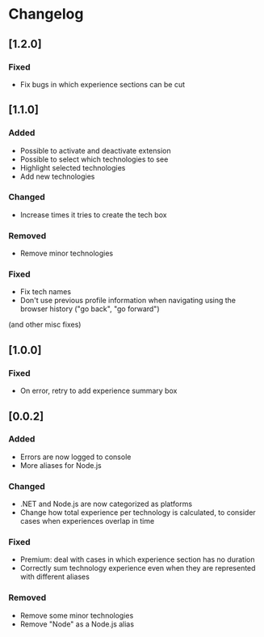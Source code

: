 # Changelog

## [1.2.0]

### Fixed
* Fix bugs in which experience sections can be cut

## [1.1.0]

### Added
* Possible to activate and deactivate extension
* Possible to select which technologies to see
* Highlight selected technologies
* Add new technologies

### Changed
* Increase times it tries to create the tech box

### Removed
* Remove minor technologies

### Fixed
* Fix tech names
* Don't use previous profile information when navigating using the browser history ("go back", "go forward")

(and other misc fixes)

## [1.0.0]

### Fixed
* On error, retry to add experience summary box

## [0.0.2]

### Added
* Errors are now logged to console
* More aliases for Node.js

### Changed
* .NET and Node.js are now categorized as platforms
* Change how total experience per technology is calculated, to consider cases when experiences overlap in time

### Fixed
* Premium: deal with cases in which experience section has no duration
* Correctly sum technology experience even when they are represented with different aliases

### Removed
* Remove some minor technologies
* Remove "Node" as a Node.js alias
